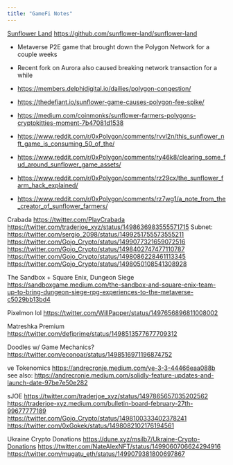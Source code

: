 ```yaml
---
title: "GameFi Notes"
---
```


[Sunflower Land](https://www.sunflower-land.com/)
https://github.com/sunflower-land/sunflower-land
* Metaverse P2E game that brought down the Polygon Network for a couple weeks
* Recent fork on Aurora also caused breaking network transaction for a while

* https://members.delphidigital.io/dailies/polygon-congestion/
* https://thedefiant.io/sunflower-game-causes-polygon-fee-spike/
* https://medium.com/coinmonks/sunflower-farmers-polygons-cryptokitties-moment-7b47081d1538
* https://www.reddit.com/r/0xPolygon/comments/rvvl2n/this_sunflower_nft_game_is_consuming_50_of_the/
* https://www.reddit.com/r/0xPolygon/comments/ry46k8/clearing_some_fud_around_sunflower_game_assets/
* https://www.reddit.com/r/0xPolygon/comments/rz29cx/the_sunflower_farm_hack_explained/
* https://www.reddit.com/r/0xPolygon/comments/rz7wg1/a_note_from_the_creator_of_sunflower_farmers/

Crabada
https://twitter.com/PlayCrabada
https://twitter.com/traderjoe_xyz/status/1498636983555571715
Subnet: https://twitter.com/sergio_2098/status/1499251755573555211
https://twitter.com/Gojo_Crypto/status/1499077321659072516
https://twitter.com/Gojo_Crypto/status/1498402747477110787
https://twitter.com/Gojo_Crypto/status/1498086228461113345
https://twitter.com/Gojo_Crypto/status/1498050108541308928


The Sandbox + Square Enix, Dungeon Siege
https://sandboxgame.medium.com/the-sandbox-and-square-enix-team-up-to-bring-dungeon-siege-rpg-experiences-to-the-metaverse-c5029bb13bd4

Pixelmon lol
https://twitter.com/WillPapper/status/1497656896811008002

Matreshka Premium
https://twitter.com/defiprime/status/1498513577677709312

Doodles w/ Game Mechanics?
https://twitter.com/econoar/status/1498516971196874752


ve Tokenomics
https://andrecronje.medium.com/ve-3-3-44466eaa088b
see also: https://andrecronje.medium.com/solidly-feature-updates-and-launch-date-97be7e50e282

sJOE
https://twitter.com/traderjoe_xyz/status/1497865657035202562
https://traderjoe-xyz.medium.com/bulletin-board-february-27th-99677777189
https://twitter.com/Gojo_Crypto/status/1498100333402378241
https://twitter.com/0xGokek/status/1498082102176194561

Ukraine Crypto Donations
https://dune.xyz/msilb7/Ukraine-Crypto-Donations
https://twitter.com/NateAlexNFT/status/1499060706624294916
https://twitter.com/mugatu_eth/status/1499079381800697867